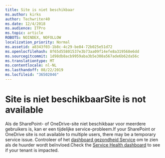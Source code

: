 ```yaml
---
title: Site is niet beschikbaar
ms.author: kirks
author: Techwriter40
ms.date: 12/4/2018
ms.audience: ITPro
ms.topic: article
ROBOTS: NOINDEX, NOFOLLOW
localization_priority: Normal
ms.assetid: a8343f03-1b8c-4c29-be84-72b025e51d72
ms.openlocfilehash: 8f65d55801537e3b73aa09f14efe8a319568e6dd
ms.sourcegitcommit: 1d98db8acb9959aba3b5e308a567ade6b62da56c
ms.translationtype: MT
ms.contentlocale: nl-NL
ms.lasthandoff: 08/22/2019
ms.locfileid: "36502046"
---
```

# <a name="site-is-not-available"></a><span data-ttu-id="1c9d2-102">Site is niet beschikbaar</span><span class="sxs-lookup"><span data-stu-id="1c9d2-102">Site is not available</span></span>

<span data-ttu-id="1c9d2-103">Als de SharePoint- of OneDrive-site niet beschikbaar voor meerdere gebruikers is, kan er een tijdelijke service-probleem.</span><span class="sxs-lookup"><span data-stu-id="1c9d2-103">If your SharePoint or OneDrive site is not available to multiple users, there may be a temporary service issue.</span></span> <span data-ttu-id="1c9d2-104">Controleer of het [dashboard gezondheid Service](https://admin.microsoft.com/AdminPortal/Home#/servicehealth) om te zien als de huurder wordt beïnvloed.</span><span class="sxs-lookup"><span data-stu-id="1c9d2-104">Check the [Service Health dashboard](https://admin.microsoft.com/AdminPortal/Home#/servicehealth) to see if your tenant is impacted.</span></span> 
  

